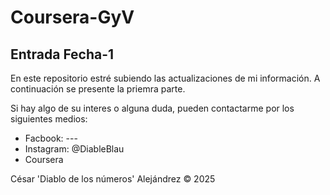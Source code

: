 # Coursera-GyV

## Entrada Fecha-1
En este repositorio estré subiendo las actualizaciones de mi información. A continuación se presente la priemra parte. 

Si hay algo de su interes o alguna duda, pueden contactarme por 
los siguientes medios:

- Facbook: ---
- Instagram: @DiableBlau
- Coursera

César 'Diablo de los números' Alejándrez &copy; 2025
